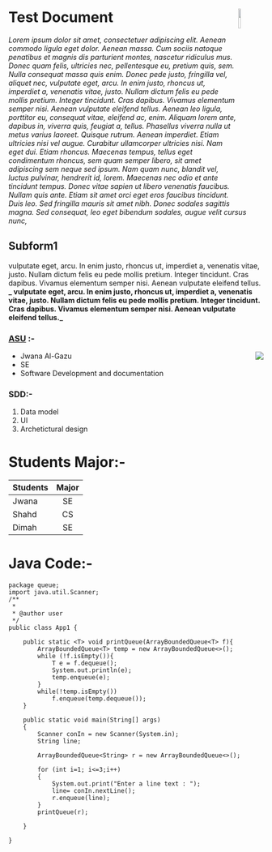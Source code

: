 # Test Document  <img width="10%" align="Right" src="https://github.com/jwanadude/Software-Development-and-Documentation/blob/main/09162016_043813Diamond123.jpg" />
_Lorem ipsum dolor sit amet, consectetuer adipiscing elit. Aenean commodo ligula eget dolor. Aenean massa. Cum sociis natoque penatibus et magnis dis parturient montes, nascetur ridiculus mus. Donec quam felis, ultricies nec, pellentesque eu, pretium quis, sem. Nulla consequat massa quis enim. Donec pede justo, fringilla vel, aliquet nec, vulputate eget, arcu. In enim justo, rhoncus ut, imperdiet a, venenatis vitae, justo. Nullam dictum felis eu pede mollis pretium. Integer tincidunt. Cras dapibus. Vivamus elementum semper nisi. Aenean vulputate eleifend tellus. Aenean leo ligula, porttitor eu, consequat vitae, eleifend ac, enim. Aliquam lorem ante, dapibus in, viverra quis, feugiat a, tellus. Phasellus viverra nulla ut metus varius laoreet. Quisque rutrum. Aenean imperdiet. Etiam ultricies nisi vel augue. Curabitur ullamcorper ultricies nisi. Nam eget dui. Etiam rhoncus. Maecenas tempus, tellus eget condimentum rhoncus, sem quam semper libero, sit amet adipiscing sem neque sed ipsum. Nam quam nunc, blandit vel, luctus pulvinar, hendrerit id, lorem. Maecenas nec odio et ante tincidunt tempus. Donec vitae sapien ut libero venenatis faucibus. Nullam quis ante. Etiam sit amet orci eget eros faucibus tincidunt. Duis leo. Sed fringilla mauris sit amet nibh. Donec sodales sagittis magna. Sed consequat, leo eget bibendum sodales, augue velit cursus nunc,_

## Subform1
 vulputate eget, arcu. In enim justo, rhoncus ut, imperdiet a, venenatis vitae, justo. Nullam dictum felis eu pede mollis pretium. Integer tincidunt. Cras dapibus. Vivamus elementum semper nisi. Aenean vulputate eleifend tellus.
 **_ vulputate eget, arcu. In enim justo, rhoncus ut, imperdiet a, venenatis vitae, justo. Nullam dictum felis eu pede mollis pretium. Integer tincidunt. Cras dapibus. Vivamus elementum semper nisi. Aenean vulputate eleifend tellus._**
 
 ### [ASU](https://www.asu.edu.jo/) :-
<img align="Right" src="https://github.com/jwanadude/Software-Development-and-Documentation/assets/140501135/a7fe076d-e286-4e16-8879-c79767cdd10e" /> 

 - Jwana Al-Gazu
 - SE
 - Software Development and documentation

### SDD:-
1. Data model
2. UI
3. Archetictural design

# Students Major:-

|  Students     |   Major       | 
| ------------- |:-------------:| 
|   Jwana       |    SE         |
|   Shahd       |    CS         |   
|   Dimah       |    SE         |    

# Java Code:-
```
package queue;
import java.util.Scanner;
/**
 *
 * @author user
 */
public class App1 {
    
    public static <T> void printQueue(ArrayBoundedQueue<T> f){
        ArrayBoundedQueue<T> temp = new ArrayBoundedQueue<>();
        while (!f.isEmpty()){
            T e = f.dequeue();
            System.out.println(e);
            temp.enqueue(e);
        }
        while(!temp.isEmpty())
            f.enqueue(temp.dequeue());        
    }
     
    public static void main(String[] args)
    {
        Scanner conIn = new Scanner(System.in);
        String line;
        
        ArrayBoundedQueue<String> r = new ArrayBoundedQueue<>();
        
        for (int i=1; i<=3;i++)
        {
            System.out.print("Enter a line text : ");
            line= conIn.nextLine();
            r.enqueue(line);           
        }
        printQueue(r);
        
    }
    
}
```
















